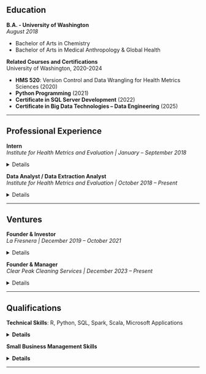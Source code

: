 ## Education

**B.A. - University of Washington**  
_August 2018_  
- Bachelor of Arts in Chemistry  
- Bachelor of Arts in Medical Anthropology & Global Health  

**Related Courses and Certifications**  
University of Washington, 2020-2024  
- **HMS 520**: Version Control and Data Wrangling for Health Metrics Sciences (2020)
- **Python Programming** (2021)
- **Certificate in SQL Server Development** (2022)
- **Certificate in Big Data Technologies – Data Engineering** (2025)

---

## Professional Experience

**Intern**  
_Institute for Health Metrics and Evaluation | January – September 2018_

<details>
  <summary>Details</summary>

<ul>
<li>Performed Upper Respiratory Infections & Hearing Loss scientific literature screenings and extractions.</li>
</ul>

</details>

**Data Analyst / Data Extraction Analyst**  
_Institute for Health Metrics and Evaluation | October 2018 – Present_

<details>
  <summary>Details</summary>
  
  <ul>
  <li>Conducted ad-hoc analytical work, including vetting data pipelines, creating visualizations, updating legacy code, and developing code for data verification and quality management.</li>
  <li>Managed and maintained the integrity of large data bins focused on maternal causes (both nonfatal and fatal) and infertility, ensuring data consistency across multiple datasets.</li>
  <li>Led data landscaping initiatives, identifying gaps, inconsistencies, and opportunities for enhanced data reliability in maternal health research.</li>
  <li>Ran, transformed, and developed new procedures for maternal, STI, and infertility data/code pipelines.</li>
  <li>Utilized HPC clusters and IDEs for version control and running R, STATA, and Python code.</li>
  </ul>

</details>

---

## Ventures

**Founder & Investor**  
_La Fresnera | December 2019 – October 2021_

<details>
  <summary>Details</summary>
  
<ul>  
<li>Mission-driven startup for the growth of Organic Cacao Farming & Regenerative Agriculture.</li>
</ul>

</details>

**Founder & Manager**  
_Clear Peak Cleaning Services | December 2023 – Present_

<details>
  <summary>Details</summary>
  
  <ul>
  <li>Recruited, trained, and supervised a team of cleaning staff, ensuring high standards of service and customer satisfaction.</li>
  <li>Conducted market analysis to identify growth opportunities and expand the customer base.</li>
  <li>Managed budgeting, financial planning, and expense management to ensure profitability, while outsourcing administrative duties such as payroll management.</li>
  <li>Designed and created marketing content for the company website and other platforms.</li>
  <li>[Visit Clear Peak Cleaning Services](https://clearpeakcleaning.com)</li>
  </ul>
  
</details>

---

## Qualifications

<strong>Technical Skills</strong>: R, Python, SQL, Spark, Scala, Microsoft Applications
<details>
  <summary><strong>Details</strong></summary>
  <p><strong>Version Control</strong>: Git, Powershell</p>
  <p><strong>Programming Libraries & Tools:</strong></p>
  <ul>
    <li><strong>R</strong>: dplyr, tidyverse, plyr, devtools, ggplot2, data.table, DT</li>
    <li><strong>Python</strong>: NumPy, SciPy, Pandas</li>
    <li>Tools: Jupyter Lab, R Studio, Anaconda, SSMS, Visual Studio/Code</li>
    <li>Platforms: GHDx, PubMed, Canva, Squarespace UX, Gusto, BookingKoala, Mailchimp, Adobe graphic design apps</li>
  </ul>
</details>

**Small Business Management Skills**
<details>
  <summary><strong>Details</strong></summary>
  <ul>
  <li>Experience in entrepreneurship, operations, and employee & client relations.</li>
  </ul>
</details>

---
